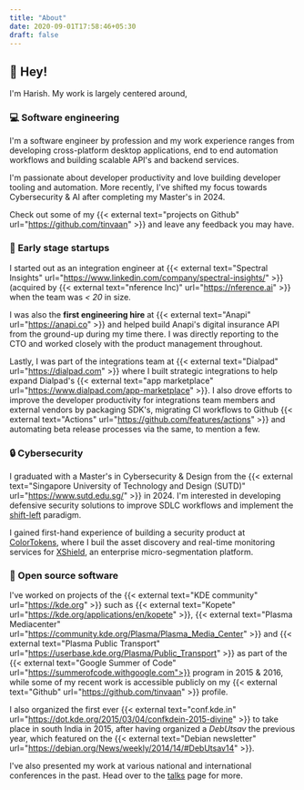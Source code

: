 ```yaml
---
title: "About"
date: 2020-09-01T17:58:46+05:30
draft: false
---
```


## :wave: Hey!

I'm Harish. My work is largely centered around,

### :computer: Software engineering

I'm a software engineer by profession and my work experience ranges from developing cross-platform desktop applications, end to end automation workflows and building scalable API's and backend services.

I'm passionate about developer productivity and love building developer tooling and automation. More recently, I've shifted my focus towards Cybersecurity & AI after completing my Master's in 2024.

Check out some of my {{< external text="projects on Github" url="https://github.com/tinvaan" >}} and leave any feedback you may have.

### :rocket: Early stage startups

I started out as an integration engineer at {{< external text="Spectral Insights" url="https://www.linkedin.com/company/spectral-insights/" >}}(acquired by {{< external text="nference Inc)" url="https://nference.ai" >}} when the team was _< 20_ in size.

I was also the __first engineering hire__ at {{< external text="Anapi" url="https://anapi.co" >}} and helped build Anapi's digital insurance API from the ground-up during my time there. I was directly reporting to the CTO and worked closely with the product management throughout.

Lastly, I was part of the integrations team at {{< external text="Dialpad" url="https://dialpad.com" >}} where I built strategic integrations to help expand Dialpad's {{< external text="app marketplace" url="https://www.dialpad.com/app-marketplace" >}}. I also drove efforts to improve the developer productivity for integrations team members and external vendors by packaging SDK's, migrating CI workflows to Github {{< external text="Actions" url="https://github.com/features/actions" >}} and automating beta release processes via the same, to mention a few.

### :lock: Cybersecurity

I graduated with a Master's in Cybersecurity & Design from the {{< external text="Singapore University of Technology and Design (SUTD)" url="https://www.sutd.edu.sg/" >}} in 2024. I'm interested in developing defensive security solutions to improve SDLC workflows and implement the [shift-left](https://www.fortinet.com/resources/cyberglossary/shift-left-security) paradigm.

I gained first-hand experience of building a security product at [ColorTokens](http://colortokens.com), where I buil the asset discovery and real-time monitoring services for [XShield](https://colortokens.com/products/xshield-microsegmentation-platform), an enterprise micro-segmentation platform.

### :open_file_folder: Open source software

I've worked on projects of the {{< external text="KDE community" url="https://kde.org" >}} such as {{< external text="Kopete" url="https://kde.org/applications/en/kopete" >}}, {{< external text="Plasma Mediacenter" url="https://community.kde.org/Plasma/Plasma_Media_Center" >}} and {{< external text="Plasma Public Transport" url="https://userbase.kde.org/Plasma/Public_Transport" >}} as part of the {{< external text="Google Summer of Code" url="https://summerofcode.withgoogle.com">}} program in 2015 & 2016, while some of my recent work is accessible publicly on my {{< external text="Github" url="https://github.com/tinvaan" >}} profile.

<!-- I've worked on a few projects of the {{< external text="KDE community" url="https://kde.org" >}}, initially working on the {{< external text="Plasma Mediacenter" url="https://community.kde.org/Plasma/Plasma_Media_Center" >}} project and further onwards, porting & rewriting the {{< external text="Kopete" url="https://kde.org/applications/en/kopete" >}} and {{< external text="Plasma Public Transport" url="https://userbase.kde.org/Plasma/Public_Transport" >}} applets to {{< external text="KF5" url="https://techbase.kde.org/KDE_Frameworks" >}} libraries, as part of my {{< external text="Google Summer of Code" url="https://summerofcode.withgoogle.com/" >}} projects in 2015 & 2016. -->

I also organized the first ever {{< external text="conf.kde.in" url="https://dot.kde.org/2015/03/04/confkdein-2015-divine" >}} to take place in south India in 2015, after having organized a _DebUtsav_ the previous year, which featured on the {{< external text="Debian newsletter" url="https://debian.org/News/weekly/2014/14/#DebUtsav14" >}}.

I've also presented my work at various national and international conferences in the past. Head over to the [talks](/talks) page for more.
